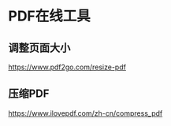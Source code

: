 # PDF在线工具

## 调整页面大小

https://www.pdf2go.com/resize-pdf

## 压缩PDF

https://www.ilovepdf.com/zh-cn/compress_pdf